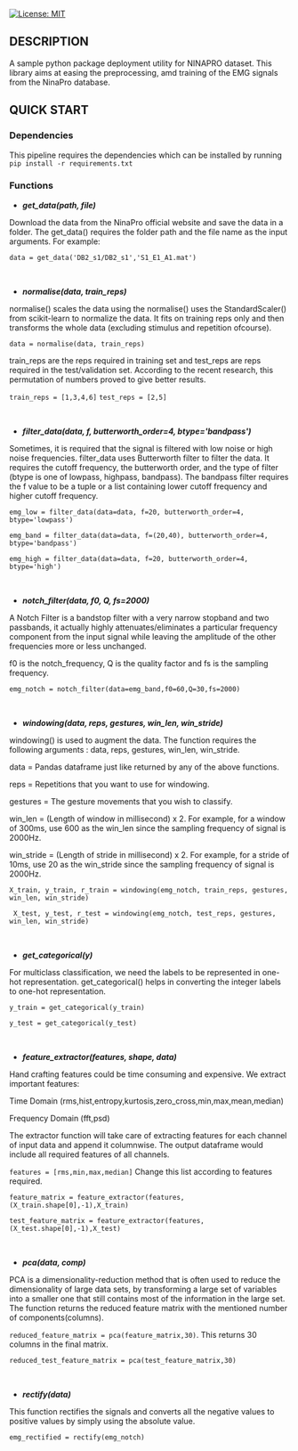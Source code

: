 [![License: MIT](https://img.shields.io/badge/License-MIT-yellow.svg)](https://opensource.org/licenses/MIT)


## DESCRIPTION

A sample python package deployment utility for NINAPRO dataset.
This library aims at easing the preprocessing, amd training of the EMG signals from the NinaPro database.

## QUICK START

### Dependencies
This pipeline requires the dependencies which can be installed by running `pip install -r requirements.txt`


### Functions
*  _**get_data(path, file)**_

Download the data from the NinaPro official website and save the data in a folder. 
The get_data() requires the folder path and the file name as the input arguments.
For example:

`data = get_data('DB2_s1/DB2_s1','S1_E1_A1.mat')`

<p>&nbsp;</p>

*  **_normalise(data, train_reps)_**

normalise() scales the data using the normalise() uses the StandardScaler() from scikit-learn to normalize the data. It fits on training reps only and then transforms the whole data (excluding stimulus and repetition ofcourse).

`data = normalise(data, train_reps)`

train_reps are the reps required in training set and test_reps are reps
required in the test/validation set. According to the recent research, this permutation of numbers proved to give better results.

`train_reps = [1,3,4,6]`
`test_reps = [2,5]`

<p>&nbsp;</p>


*  **_filter_data(data, f, butterworth_order=4, btype='bandpass')_**

Sometimes, it is required that the signal is filtered with low noise or high noise frequencies. filter_data uses Butterworth filter to filter the data. It requires the cutoff frequency, the butterworth order, and the type of filter (btype is one of lowpass, highpass, bandpass).
The bandpass filter requires the f value to be a tuple or a list containing lower cutoff frequency and higher cutoff frequency.

`emg_low = filter_data(data=data, f=20, butterworth_order=4, btype='lowpass')`

`emg_band = filter_data(data=data, f=(20,40), butterworth_order=4, btype='bandpass')`

`emg_high = filter_data(data=data, f=20, butterworth_order=4, btype='high')`

<p>&nbsp;</p>

*  **_notch_filter(data, f0, Q, fs=2000)_**

A Notch Filter is a bandstop filter with a very narrow stopband and two passbands, it actually highly attenuates/eliminates a particular frequency component from the input signal while leaving the amplitude of the other frequencies more or less unchanged.

f0 is the notch_frequency, Q is the quality factor and fs is the sampling frequency.

`emg_notch = notch_filter(data=emg_band,f0=60,Q=30,fs=2000)`

<p>&nbsp;</p>

*  **_windowing(data, reps, gestures, win_len, win_stride)_**

windowing() is used to augment the data. The function requires the following arguments : data, reps, gestures, win_len, win_stride.

data = Pandas dataframe just like returned by any of the above functions.

reps = Repetitions that you want to use for windowing.

gestures = The gesture movements that you wish to classify.

win_len = (Length of window in millisecond) x 2. For example, for a window of 300ms, use 600 as the win_len since the sampling frequency of signal is 2000Hz.

win_stride = (Length of stride in millisecond) x 2. For example, for a stride of 10ms, use 20 as the win_stride since the sampling frequency of signal is 2000Hz.

`X_train, y_train, r_train = windowing(emg_notch, train_reps, gestures, win_len, win_stride)`

`
X_test, y_test, r_test = windowing(emg_notch, test_reps, gestures, win_len, win_stride)`

<p>&nbsp;</p>

*  **_get_categorical(y)_**

For multiclass classification, we need the labels to be represented in one-hot representation.
get_categorical() helps in converting the integer labels to one-hot representation.

`y_train = get_categorical(y_train)`

`y_test = get_categorical(y_test)`

<p>&nbsp;</p>

*  **_feature_extractor(features, shape, data)_**

Hand crafting features could be time consuming and expensive. We extract important features:

Time Domain (rms,hist,entropy,kurtosis,zero_cross,min,max,mean,median)

Frequency Domain (fft,psd)

The extractor function will take care of extracting features for each channel of input data and append it columnwise.
The output dataframe would include all required features of all channels.

`features = [rms,min,max,median]` Change this list according to features required.

`feature_matrix = feature_extractor(features,(X_train.shape[0],-1),X_train)`

`test_feature_matrix = feature_extractor(features,(X_test.shape[0],-1),X_test)`

<p>&nbsp;</p>

*  **_pca(data, comp)_**

PCA is a dimensionality-reduction method that is often used to reduce the dimensionality of large data sets, by transforming a large set of variables into a smaller one that still contains most of the information in the large set.
The function returns the reduced feature matrix with the mentioned number of components(columns).

`reduced_feature_matrix = pca(feature_matrix,30)`. This returns 30 columns in the final matrix.

`reduced_test_feature_matrix = pca(test_feature_matrix,30)`

<p>&nbsp;</p>

*  **_rectify(data)_**

This function rectifies the signals and converts all the negative values to positive values by simply using the absolute value.

`emg_rectified = rectify(emg_notch)`

